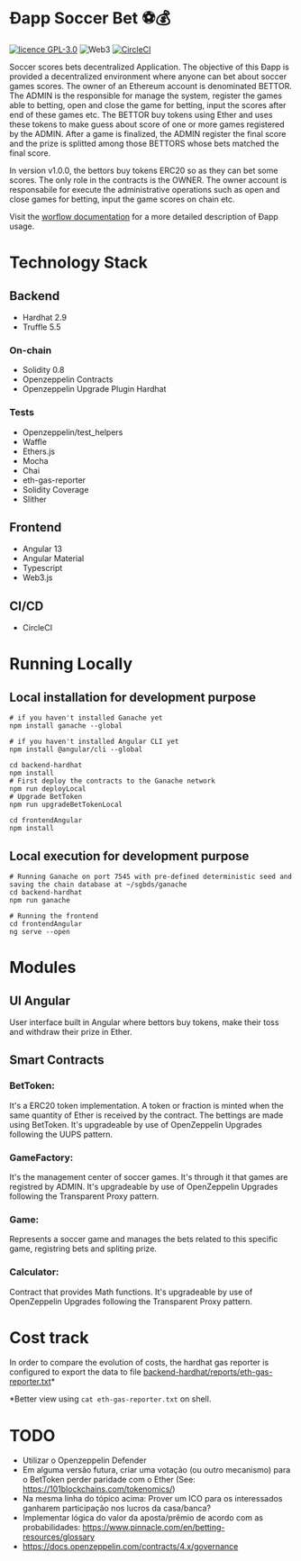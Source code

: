 Ðapp Soccer Bet ⚽💰
===

[![licence GPL-3.0](https://img.shields.io/github/license/fabianorodrigo/dappsoccerbet?style=flat-square&logo=creativecommons)](https://github.com/fabianorodrigo/dappsoccerbet/blob/master/LICENSE.md)
![Web3](https://img.shields.io/badge/web3-Decentralized%20Web-brightgreen?style=flat-square&logo=ethereum)
[![CircleCI](https://circleci.com/gh/fabianorodrigo/dAppSoccerbet/tree/main.svg?style=svg)](https://circleci.com/gh/fabianorodrigo/dAppSoccerbet/tree/main)

Soccer scores bets decentralized Application. The objective of this Ðapp is provided a decentralized environment where anyone can bet about soccer games scores. The owner of an Ethereum account is denominated BETTOR. The ADMIN is the responsible for manage the system, register the games able to betting, open and close the game for betting, input the scores after end of these games etc.
The BETTOR buy tokens using Ether and uses these tokens to make guess about score of one or more games registered by the ADMIN. After a game is finalized, the ADMIN register the final score and the prize is splitted among those BETTORS whose bets matched the final score.

<!--This dApp has X different versions/tags evolving from the simpler version with less features to an more elaborated and more complex one. Thus is a good example to learn about Decentralized Application Development incrementally.

The branch 'main' will always keep the latest stable version that is the greater version/tag. 

## v1.0.0-->
In version v1.0.0, the bettors buy tokens ERC20 so as they can bet some scores. The only role in the contracts is the OWNER. The owner account is responsabile for execute the administrative operations such as open and close games for betting, input the game scores on chain etc.

Visit the [worflow documentation](./docs/workflow/) for a more detailed description of Ðapp usage.
# Technology Stack

## Backend

- Hardhat 2.9
- Truffle 5.5
  
### On-chain
- Solidity 0.8
- Openzeppelin Contracts
- Openzeppelin Upgrade Plugin Hardhat

### Tests
- Openzeppelin/test_helpers
- Waffle 
- Ethers.js
- Mocha
- Chai
- eth-gas-reporter
- Solidity Coverage 
- Slither
## Frontend
- Angular 13
- Angular Material
- Typescript 
- Web3.js
## CI/CD
- CircleCI

# Running Locally

## Local installation for development purpose

```
# if you haven't installed Ganache yet
npm install ganache --global

# if you haven't installed Angular CLI yet
npm install @angular/cli --global

cd backend-hardhat
npm install
# First deploy the contracts to the Ganache network
npm run deployLocal
# Upgrade BetToken
npm run upgradeBetTokenLocal

cd frontendAngular
npm install
```

## Local execution for development purpose

```
# Running Ganache on port 7545 with pre-defined deterministic seed and saving the chain database at ~/sgbds/ganache
cd backend-hardhat
npm run ganache

# Running the frontend
cd frontendAngular
ng serve --open
```

# Modules
## UI Angular

User interface built in Angular where bettors buy tokens, make their toss and withdraw their prize in Ether.

## Smart Contracts

### BetToken: 
It's a ERC20 token implementation. A token or fraction is minted when the same quantity of Ether is received by the contract. The bettings are made using BetToken. It's upgradeable by use of OpenZeppelin Upgrades following the UUPS pattern. 

### GameFactory: 
It's the management center of soccer games. It's through it that games are registred by ADMIN. It's upgradeable by use of OpenZeppelin Upgrades following the Transparent Proxy pattern. 

### Game: 
Represents a soccer game and manages the bets related to this specific game, registring bets and spliting prize.

### Calculator:
Contract that provides Math functions. It's upgradeable by use of OpenZeppelin Upgrades following the Transparent Proxy pattern. 

# Cost track

In order to compare the evolution of costs, the hardhat gas reporter is configured to export the data to file [backend-hardhat/reports/eth-gas-reporter.txt](https://github.com/fabianorodrigo/dAppSoccerbet/blob/develop/backend-hardhat/reports/eth-gas-reporter.txt)*

*Better view using `cat eth-gas-reporter.txt` on shell.

# TODO

- Utilizar o Openzeppelin Defender
- Em alguma versão futura, criar uma votação (ou outro mecanismo) para o BetToken perder paridade com o Ether (See: https://101blockchains.com/tokenomics/)
- Na mesma linha do tópico acima: Prover um ICO para os interessados ganharem participação nos lucros da casa/banca?
- Implementar lógica do valor da aposta/prêmio de acordo com as probabilidades: https://www.pinnacle.com/en/betting-resources/glossary
- https://docs.openzeppelin.com/contracts/4.x/governance
